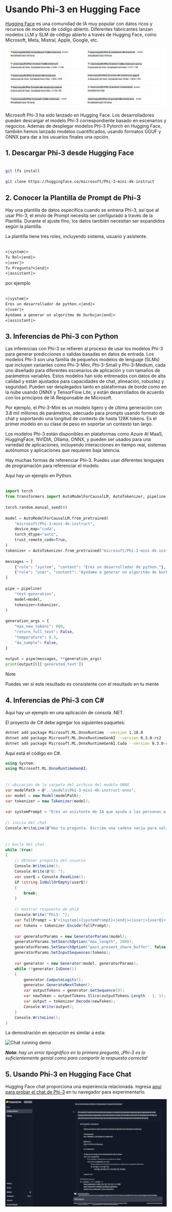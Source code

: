 # **Usando Phi-3 en Hugging Face**

[Hugging Face](https://huggingface.co/) es una comunidad de IA muy popular con datos ricos y recursos de modelos de código abierto. Diferentes fabricantes lanzan modelos LLM y SLM de código abierto a través de Hugging Face, como Microsoft, Meta, Mistral, Apple, Google, etc.

![Phi3](../../../../translated_images/Hg_Phi3.dc94956455e775c886b69f7430a05b7a42aab729a81fa4083c906812edb475f8.es.png)

Microsoft Phi-3 ha sido lanzado en Hugging Face. Los desarrolladores pueden descargar el modelo Phi-3 correspondiente basado en escenarios y negocios. Además de desplegar modelos Phi-3 Pytorch en Hugging Face, también hemos lanzado modelos cuantificados, usando formatos GGUF y ONNX para dar a los usuarios finales una opción.

## **1. Descargar Phi-3 desde Hugging Face**

```bash

git lfs install 

git clone https://huggingface.co/microsoft/Phi-3-mini-4k-instruct

```

## **2. Conocer la Plantilla de Prompt de Phi-3**

Hay una plantilla de datos específica cuando se entrena Phi-3, así que al usar Phi-3, el envío de Prompt necesita ser configurado a través de la Plantilla. Durante el ajuste fino, los datos también necesitan ser expandidos según la plantilla.

La plantilla tiene tres roles, incluyendo sistema, usuario y asistente.

```txt

<|system|>
Tu Rol<|end|>
<|user|>
Tu Pregunta?<|end|>
<|assistant|>

```

por ejemplo

```txt

<|system|>
Eres un desarrollador de python.<|end|>
<|user|>
Ayúdame a generar un algoritmo de burbuja<|end|>
<|assistant|>

```

## **3. Inferencias de Phi-3 con Python**

Las inferencias con Phi-3 se refieren al proceso de usar los modelos Phi-3 para generar predicciones o salidas basadas en datos de entrada. Los modelos Phi-3 son una familia de pequeños modelos de lenguaje (SLMs) que incluyen variantes como Phi-3-Mini, Phi-3-Small y Phi-3-Medium, cada uno diseñado para diferentes escenarios de aplicación y con tamaños de parámetros variables. Estos modelos han sido entrenados con datos de alta calidad y están ajustados para capacidades de chat, alineación, robustez y seguridad. Pueden ser desplegados tanto en plataformas de borde como en la nube usando ONNX y TensorFlow Lite, y están desarrollados de acuerdo con los principios de IA Responsable de Microsoft.

Por ejemplo, el Phi-3-Mini es un modelo ligero y de última generación con 3.8 mil millones de parámetros, adecuado para prompts usando formato de chat y soportando una longitud de contexto de hasta 128K tokens. Es el primer modelo en su clase de peso en soportar un contexto tan largo.

Los modelos Phi-3 están disponibles en plataformas como Azure AI MaaS, HuggingFace, NVIDIA, Ollama, ONNX, y pueden ser usados para una variedad de aplicaciones, incluyendo interacciones en tiempo real, sistemas autónomos y aplicaciones que requieren baja latencia.

Hay muchas formas de referenciar Phi-3. Puedes usar diferentes lenguajes de programación para referenciar el modelo.

Aquí hay un ejemplo en Python.

```python

import torch
from transformers import AutoModelForCausalLM, AutoTokenizer, pipeline

torch.random.manual_seed(0)

model = AutoModelForCausalLM.from_pretrained(
    "microsoft/Phi-3-mini-4k-instruct", 
    device_map="cuda", 
    torch_dtype="auto", 
    trust_remote_code=True, 
)
tokenizer = AutoTokenizer.from_pretrained("microsoft/Phi-3-mini-4k-instruct")

messages = [
    {"role": "system", "content": "Eres un desarrollador de python."},
    {"role": "user", "content": "Ayúdame a generar un algoritmo de burbuja"},
]

pipe = pipeline(
    "text-generation",
    model=model,
    tokenizer=tokenizer,
)

generation_args = {
    "max_new_tokens": 600,
    "return_full_text": False,
    "temperature": 0.3,
    "do_sample": False,
}

output = pipe(messages, **generation_args)
print(output[0]['generated_text'])


```

> [!NOTE]
> Puedes ver si este resultado es consistente con el resultado en tu mente

## **4. Inferencias de Phi-3 con C#**

Aquí hay un ejemplo en una aplicación de consola .NET.

El proyecto de C# debe agregar los siguientes paquetes:

```bash
dotnet add package Microsoft.ML.OnnxRuntime --version 1.18.0
dotnet add package Microsoft.ML.OnnxRuntimeGenAI --version 0.3.0-rc2
dotnet add package Microsoft.ML.OnnxRuntimeGenAI.Cuda --version 0.3.0-rc2
```

Aquí está el código en C#.

```csharp
using System;
using Microsoft.ML.OnnxRuntimeGenAI;


// ubicación de la carpeta del archivo del modelo ONNX
var modelPath = @"..\models\Phi-3-mini-4k-instruct-onnx";
var model = new Model(modelPath);
var tokenizer = new Tokenizer(model);

var systemPrompt = "Eres un asistente de IA que ayuda a las personas a encontrar información. Responde preguntas usando un estilo directo. No compartas más información de la solicitada por los usuarios.";

// inicio del chat
Console.WriteLine(@"Haz tu pregunta. Escribe una cadena vacía para salir.");


// bucle del chat
while (true)
{
    // Obtener pregunta del usuario
    Console.WriteLine();
    Console.Write(@"Q: ");
    var userQ = Console.ReadLine();    
    if (string.IsNullOrEmpty(userQ))
    {
        break;
    }

    // mostrar respuesta de phi3
    Console.Write("Phi3: ");
    var fullPrompt = $"<|system|>{systemPrompt}<|end|><|user|>{userQ}<|end|><|assistant|>";
    var tokens = tokenizer.Encode(fullPrompt);

    var generatorParams = new GeneratorParams(model);
    generatorParams.SetSearchOption("max_length", 2048);
    generatorParams.SetSearchOption("past_present_share_buffer", false);
    generatorParams.SetInputSequences(tokens);

    var generator = new Generator(model, generatorParams);
    while (!generator.IsDone())
    {
        generator.ComputeLogits();
        generator.GenerateNextToken();
        var outputTokens = generator.GetSequence(0);
        var newToken = outputTokens.Slice(outputTokens.Length - 1, 1);
        var output = tokenizer.Decode(newToken);
        Console.Write(output);
    }
    Console.WriteLine();
}
```

La demostración en ejecución es similar a esta:

![Chat running demo](../../imgs/02/csharp/20SampleConsole.gif)

***Nota:** hay un error tipográfico en la primera pregunta, ¡Phi-3 es lo suficientemente genial como para compartir la respuesta correcta!*

## **5. Usando Phi-3 en Hugging Face Chat**

Hugging Face chat proporciona una experiencia relacionada. Ingresa [aquí para probar el chat de Phi-3](https://huggingface.co/chat/models/microsoft/Phi-3-mini-4k-instruct) en tu navegador para experimentarlo.

![Hg_Chat](../../../../translated_images/Hg_Chat.6ca1ac61a91bc770f0fb8043586eaf117397de78a5f3c77dac81a6f115c5347c.es.png)

